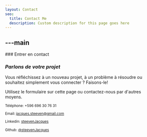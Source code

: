 ```yaml
---
layout: Contact
seo:
  title: Contact Me
  description: Custom description for this page goes here
---
```




---main
---

<PageTitle>
  ### Entrer en contact

  ### _Parlons de votre projet_
</PageTitle>

Vous réfléchissez à un nouveau projet, à un problème à résoudre ou souhaitez simplement vous connecter ? Faisons-le!

Utilisez le formulaire sur cette page ou contactez-nous par d'autres moyens.

<Sep size="12" />

<small>
  <Icon src="/icons/call.svg" className="inline mr-2 align-middle fill-current text-omega-500" /> Téléphone: +596 696 30 76 31

  <Icon src="/icons/mail.svg" className="mr-2 inline align-middle fill-current text-omega-500" /> Email: jacques.steeven@gmail.com

  <Icon src="/icons/logo-linkedin.svg" className="mr-2 inline align-middle fill-current text-omega-500" /> Linkedin: [steevenJacques](https://www.linkedin.com/in/steeven-jacques-1337a9238/)

  <Icon src="/icons/logo-github.svg" className="mr-2 inline align-middle fill-current text-omega-500" /> Github: [@steevenJacques](https://github.com/steeven-js)
</small>